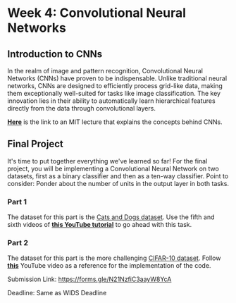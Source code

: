 # Week 4: Convolutional Neural Networks

## Introduction to CNNs

In the realm of image and pattern recognition, Convolutional Neural Networks (CNNs) have proven to be indispensable. Unlike traditional neural networks, CNNs are designed to efficiently process grid-like data, making them exceptionally well-suited for tasks like image classification. The key innovation lies in their ability to automatically learn hierarchical features directly from the data through convolutional layers.

[**Here**](https://www.youtube.com/watch?v=iaSUYvmCekI) is the link to an MIT lecture that explains the concepts behind CNNs.


## Final Project

It's time to put together everything we've learned so far! For the final project, you will be implementing a Convolutional Neural Network on two datasets, first as a binary classifier and then as a ten-way classifier.
Point to consider: Ponder about the number of units in the output layer in both tasks.

### Part 1
The dataset for this part is the [Cats and Dogs dataset](https://www.microsoft.com/en-us/download/details.aspx?id=54765).
Use the fifth and sixth videos of [**this YouTube tutorial**](https://www.youtube.com/watch?v=BzcBsTou0C0) to go ahead with this task.

### Part 2
The dataset for this part is the more challenging [CIFAR-10 dataset](https://www.cs.toronto.edu/~kriz/cifar.html).
Follow [**this**](https://www.youtube.com/watch?v=pDdP0TFzsoQ) YouTube video as a reference for the implementation of the code.

Submission Link: https://forms.gle/N21NzfiC3aayW8YcA

Deadline: Same as WIDS Deadline
